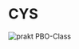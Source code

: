# CYS
![prakt PBO-Class](https://user-images.githubusercontent.com/79157341/117577985-6497d100-b116-11eb-913f-7c7e5f0d01d4.png)
